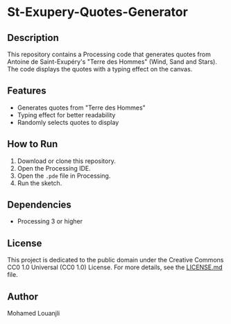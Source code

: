 # St-Exupery-Quotes-Generator

## Description
This repository contains a Processing code that generates quotes from Antoine de Saint-Exupéry's "Terre des Hommes" (Wind, Sand and Stars). The code displays the quotes with a typing effect on the canvas.

## Features
- Generates quotes from "Terre des Hommes"
- Typing effect for better readability
- Randomly selects quotes to display

## How to Run
1. Download or clone this repository.
2. Open the Processing IDE.
3. Open the `.pde` file in Processing.
4. Run the sketch.

## Dependencies
- Processing 3 or higher

## License
This project is dedicated to the public domain under the Creative Commons CC0 1.0 Universal (CC0 1.0) License. For more details, see the [LICENSE.md](LICENSE.md) file.

## Author
Mohamed Louanjli
